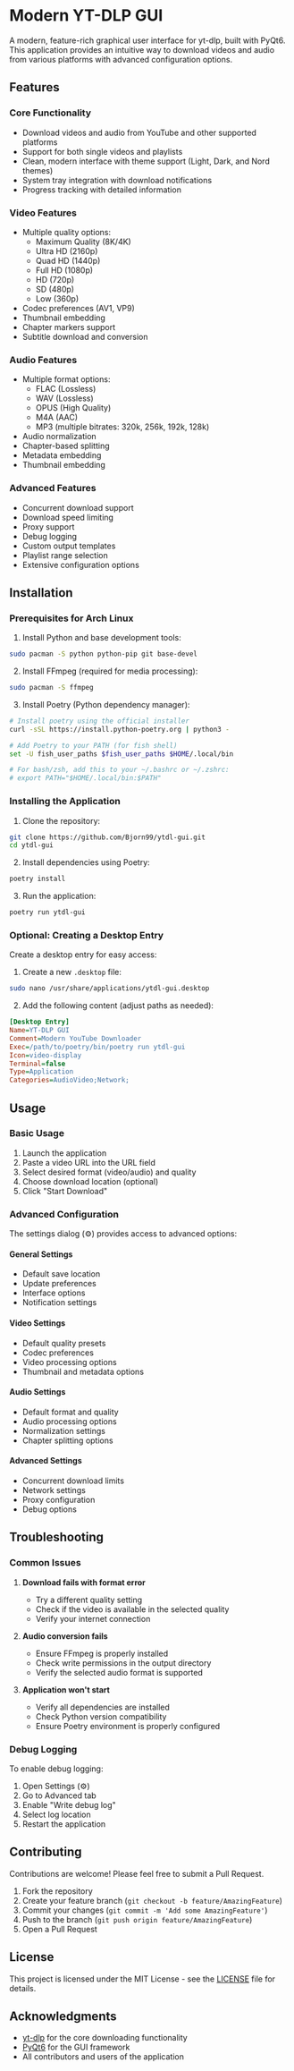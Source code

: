 # Modern YT-DLP GUI

A modern, feature-rich graphical user interface for yt-dlp, built with PyQt6. This application provides an intuitive way to download videos and audio from various platforms with advanced configuration options.

## Features

### Core Functionality
- Download videos and audio from YouTube and other supported platforms
- Support for both single videos and playlists
- Clean, modern interface with theme support (Light, Dark, and Nord themes)
- System tray integration with download notifications
- Progress tracking with detailed information

### Video Features
- Multiple quality options:
  - Maximum Quality (8K/4K)
  - Ultra HD (2160p)
  - Quad HD (1440p)
  - Full HD (1080p)
  - HD (720p)
  - SD (480p)
  - Low (360p)
- Codec preferences (AV1, VP9)
- Thumbnail embedding
- Chapter markers support
- Subtitle download and conversion

### Audio Features
- Multiple format options:
  - FLAC (Lossless)
  - WAV (Lossless)
  - OPUS (High Quality)
  - M4A (AAC)
  - MP3 (multiple bitrates: 320k, 256k, 192k, 128k)
- Audio normalization
- Chapter-based splitting
- Metadata embedding
- Thumbnail embedding

### Advanced Features
- Concurrent download support
- Download speed limiting
- Proxy support
- Debug logging
- Custom output templates
- Playlist range selection
- Extensive configuration options

## Installation

### Prerequisites for Arch Linux
1. Install Python and base development tools:
```bash
sudo pacman -S python python-pip git base-devel
```

2. Install FFmpeg (required for media processing):
```bash
sudo pacman -S ffmpeg
```

3. Install Poetry (Python dependency manager):
```bash
# Install poetry using the official installer
curl -sSL https://install.python-poetry.org | python3 -

# Add Poetry to your PATH (for fish shell)
set -U fish_user_paths $fish_user_paths $HOME/.local/bin

# For bash/zsh, add this to your ~/.bashrc or ~/.zshrc:
# export PATH="$HOME/.local/bin:$PATH"
```

### Installing the Application

1. Clone the repository:
```bash
git clone https://github.com/Bjorn99/ytdl-gui.git
cd ytdl-gui
```

2. Install dependencies using Poetry:
```bash
poetry install
```

3. Run the application:
```bash
poetry run ytdl-gui
```

### Optional: Creating a Desktop Entry
Create a desktop entry for easy access:

1. Create a new `.desktop` file:
```bash
sudo nano /usr/share/applications/ytdl-gui.desktop
```

2. Add the following content (adjust paths as needed):
```ini
[Desktop Entry]
Name=YT-DLP GUI
Comment=Modern YouTube Downloader
Exec=/path/to/poetry/bin/poetry run ytdl-gui
Icon=video-display
Terminal=false
Type=Application
Categories=AudioVideo;Network;
```

## Usage

### Basic Usage
1. Launch the application
2. Paste a video URL into the URL field
3. Select desired format (video/audio) and quality
4. Choose download location (optional)
5. Click "Start Download"

### Advanced Configuration
The settings dialog (⚙️) provides access to advanced options:

#### General Settings
- Default save location
- Update preferences
- Interface options
- Notification settings

#### Video Settings
- Default quality presets
- Codec preferences
- Video processing options
- Thumbnail and metadata options

#### Audio Settings
- Default format and quality
- Audio processing options
- Normalization settings
- Chapter splitting options

#### Advanced Settings
- Concurrent download limits
- Network settings
- Proxy configuration
- Debug options

## Troubleshooting

### Common Issues

1. **Download fails with format error**
   - Try a different quality setting
   - Check if the video is available in the selected quality
   - Verify your internet connection

2. **Audio conversion fails**
   - Ensure FFmpeg is properly installed
   - Check write permissions in the output directory
   - Verify the selected audio format is supported

3. **Application won't start**
   - Verify all dependencies are installed
   - Check Python version compatibility
   - Ensure Poetry environment is properly configured

### Debug Logging

To enable debug logging:
1. Open Settings (⚙️)
2. Go to Advanced tab
3. Enable "Write debug log"
4. Select log location
5. Restart the application

## Contributing

Contributions are welcome! Please feel free to submit a Pull Request.

1. Fork the repository
2. Create your feature branch (`git checkout -b feature/AmazingFeature`)
3. Commit your changes (`git commit -m 'Add some AmazingFeature'`)
4. Push to the branch (`git push origin feature/AmazingFeature`)
5. Open a Pull Request

## License

This project is licensed under the MIT License - see the [LICENSE](LICENSE) file for details.

## Acknowledgments

- [yt-dlp](https://github.com/yt-dlp/yt-dlp) for the core downloading functionality
- [PyQt6](https://www.riverbankcomputing.com/software/pyqt/) for the GUI framework
- All contributors and users of the application